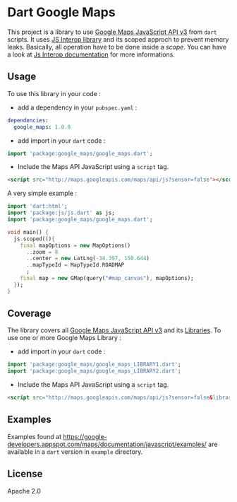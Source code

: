 Dart Google Maps
================

This project is a library to use [Google Maps JavaScript API v3](https://developers.google.com/maps/documentation/javascript/) from `dart` scripts.
It uses [JS Interop library](https://github.com/dart-lang/js-interop) and its scoped approch to prevent memory leaks. Basically, all operation have to be done inside a *scope*. You can have a look at [Js Interop documentation](http://dart-lang.github.com/js-interop/docs/js.html) for more informations.

## Usage ##
To use this library in your code :
* add a dependency in your `pubspec.yaml` :

```yaml
dependencies:
  google_maps: 1.0.0
```

* add import in your `dart` code :

```dart
import 'package:google_maps/google_maps.dart';
```

* Include the Maps API JavaScript using a `script` tag.

```html
<script src="http://maps.googleapis.com/maps/api/js?sensor=false"></script>
```

A very simple example : 
```dart
import 'dart:html';
import 'package:js/js.dart' as js;
import 'package:google_maps/google_maps.dart';

void main() {
  js.scoped((){
    final mapOptions = new MapOptions()
      ..zoom = 8
      ..center = new LatLng(-34.397, 150.644)
      ..mapTypeId = MapTypeId.ROADMAP
      ;
    final map = new GMap(query("#map_canvas"), mapOptions);
  });
}
```

## Coverage ##
The library covers all [Google Maps JavaScript API v3](https://developers.google.com/maps/documentation/javascript/) and its [Libraries](https://developers.google.com/maps/documentation/javascript/libraries).
To use one or more Google Maps Library : 
* add import in your `dart` code :

```dart
import 'package:google_maps/google_maps_LIBRARY1.dart';
import 'package:google_maps/google_maps_LIBRARY2.dart';
```

* Include the Maps API JavaScript using a `script` tag.

```html
<script src="http://maps.googleapis.com/maps/api/js?sensor=false&libraries=LIBRARY1,LIBRARY2"></script>
```

## Examples ##
Examples found at https://google-developers.appspot.com/maps/documentation/javascript/examples/ are available in a `dart` version in `example` directory.

## License ##
Apache 2.0
